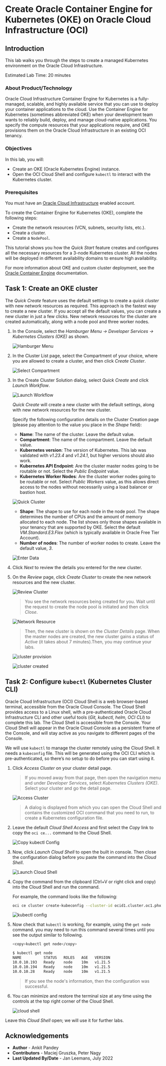 # Create Oracle Container Engine for Kubernetes (OKE) on Oracle Cloud Infrastructure (OCI)

## Introduction

This lab walks you through the steps to create a managed Kubernetes environment on the Oracle Cloud Infrastructure.

Estimated Lab Time: 20 minutes

### About Product/Technology

Oracle Cloud Infrastructure Container Engine for Kubernetes is a fully-managed, scalable, and highly available service that you can use to deploy your container applications to the cloud. Use the Container Engine for Kubernetes (sometimes abbreviated OKE) when your development team wants to reliably build, deploy, and manage cloud-native applications. You specify the compute resources that your applications require, and OKE provisions them on the Oracle Cloud Infrastructure in an existing OCI tenancy.

### Objectives

In this lab, you will:

* Create an OKE (Oracle Kubernetes Engine) instance.
* Open the OCI Cloud Shell and configure `kubectl` to interact with the Kubernetes cluster.

### Prerequisites

You must have an [Oracle Cloud Infrastructure](https://cloud.oracle.com/en_US/cloud-infrastructure) enabled account.

To create the Container Engine for Kubernetes (OKE), complete the following steps:

* Create the network resources (VCN, subnets, security lists, etc.).
* Create a cluster.
* Create a `NodePool`.

This tutorial shows you how the *Quick Start* feature creates and configures all the necessary resources for a 3-node Kubernetes cluster. All the nodes will be deployed in different availability domains to ensure high availability.

For more information about OKE and custom cluster deployment, see the [Oracle Container Engine](https://docs.cloud.oracle.com/iaas/Content/ContEng/Concepts/contengoverview.htm) documentation.

## Task 1: Create an OKE cluster

The *Quick Create* feature uses the default settings to create a *quick cluster* with new network resources as required. This approach is the fastest way to create a new cluster. If you accept all the default values, you can create a new cluster in just a few clicks. New network resources for the cluster are created automatically, along with a node pool and three worker nodes.

1. In the Console, select the *Hamburger Menu -> Developer Services -> Kubernetes Clusters (OKE)* as shown.

    ![Hamburger Menu](images/hamburgermenu.png)

2. In the Cluster List page, select the Compartment of your choice, where you are allowed to create a cluster, and then click *Create Cluster*.

    ![Select Compartment](images/selectcompartment.png)

3. In the Create Cluster Solution dialog, select *Quick Create* and click *Launch Workflow*.

    ![Launch Workflow](images/launchworkflow.png)

    *Quick Create* will create a new cluster with the default settings, along with new network resources for the new cluster.

    Specify the following configuration details on the Cluster Creation page (please pay attention to the value you place in the *Shape* field):

    * **Name**: The name of the cluster. Leave the default value.
    * **Compartment**: The name of the compartment. Leave the default value.
    * **Kubernetes version**: The version of Kubernetes. This lab was validated with *v1.23.4* and *v1.24.1*, but higher versions should also work.
    * **Kubernetes API Endpoint**: Are the cluster master nodes going to be routable or not. Select the *Public Endpoint* value.
    * **Kubernetes Worker Nodes**: Are the cluster worker nodes going to be routable or not. Select *Public Workers* value, as this allows direct access to the nodes without necessarily using a load balancer or bastion host.

    ![Quick Cluster](images/quickcluster-1.png)

    * **Shape**: The shape to use for each node in the node pool. The shape determines the number of CPUs and the amount of memory allocated to each node. The list shows only those shapes available in your tenancy that are supported by OKE. Select the default *VM.Standard.E3.Flex* (which is typically available in Oracle Free Tier Account).
    * **Number of nodes**: The number of worker nodes to create. Leave the default value, *3*.

    ![Enter Data](images/enterdata-1.png)

4. Click *Next* to review the details you entered for the new cluster.

    

5. On the *Review* page, click *Create Cluster* to create the new network resources and the new cluster.

    ![Review Cluster](images/reviewcluster.png)

    > You see the network resources being created for you. Wait until the request to create the node pool is initiated and then click *Close*.

    ![Network Resource](images/networkresource.png)

    > Then, the new cluster is shown on the *Cluster Details* page. When the master nodes are created, the new cluster gains a status of *Active* (it takes about 7 minutes).Then, you may continue your labs.

    ![cluster provision](images/clusterprovision.png)

    ![cluster created](images/clustercreated.png)

## Task 2: Configure `kubectl` (Kubernetes Cluster CLI)

Oracle Cloud Infrastructure (OCI) Cloud Shell is a web browser-based terminal, accessible from the Oracle Cloud Console. The Cloud Shell provides access to a Linux shell, with a pre-authenticated Oracle Cloud Infrastructure CLI and other useful tools (*Git, kubectl, helm, OCI CLI*) to complete this lab. The Cloud Shell is accessible from the Console. Your Cloud Shell will appear in the Oracle Cloud Console as a persistent frame of the Console, and will stay active as you navigate to different pages of the Console.


We will use `kubectl` to manage the cluster remotely using the Cloud Shell. It needs a `kubeconfig` file. This will be generated using the OCI CLI which is pre-authenticated, so there’s no setup to do before you can start using it.

1. Click *Access Cluster* on your cluster detail page.

    > If you moved away from that page, then open the navigation menu and under *Developer Services*, select *Kubernetes Clusters (OKE)*. Select your cluster and go the detail page.

    ![Access Cluster](images/accesscluster.png)

    > A dialog is displayed from which you can open the Cloud Shell and contains the customized OCI command that you need to run, to create a Kubernetes configuration file.

2. Leave the default *Cloud Shell Access* and first select the *Copy* link to copy the `oci ce...` command to the Cloud Shell.

    ![Copy kubectl Config](images/copyconfig.png)

3. Now, click *Launch Cloud Shell* to open the built in console. Then close the configuration dialog before you paste the command into the *Cloud Shell*.

    ![Launch Cloud Shell](images/launchcloudshell.png)

4. Copy the command from the clipboard (Ctrl+V or right click and copy) into the Cloud Shell and run the command.

    For example, the command looks like the following:

    ```bash
    oci ce cluster create-kubeconfig --cluster-id ocid1.cluster.oc1.phx.aaaaaaaaaezwen..................zjwgm2tqnjvgc2dey3emnsd --file $HOME/.kube/config --region us-phoenix-1 --token-version 2.0.0
    ```

    ![kubectl config](images/kubectlconfig.png)

5. Now check that `kubectl` is working, for example, using the `get node` command. you may need to run this command several times until you see the output similar to following.

    ```bash
    <copy>kubectl get node</copy>
    ```

    ```bash
    $ kubectl get node
    NAME          STATUS   ROLES   AGE   VERSION
    10.0.10.193   Ready    node    10m   v1.21.5
    10.0.10.194   Ready    node    10m   v1.21.5
    10.0.10.28    Ready    node    10m   v1.21.5
    ```

    > If you see the node's information, then the configuration was successful.

6. You can minimize and restore the terminal size at any time using the controls at the top right corner of the Cloud Shell.

    ![cloud shell](images/cloudshell.png)

Leave this *Cloud Shell* open; we will use it for further labs.

## Acknowledgements
* **Author** -  Ankit Pandey
* **Contributors** - Maciej Gruszka, Peter Nagy
* **Last Updated By/Date** - Jan Leemans, July 2022
